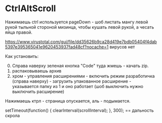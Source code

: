 # CtrlAltScroll

Нажимаешь ctrl используется pageDown - шоб листать мангу левой рукой тыльной стороной мизинца, чтобы кушать левой рукой, а чесать яйца правой.

https://www.virustotal.com/gui/file/dd35626b9ca28d419e7bdb05404f4dab5397e395365041e9620453937fad48cf?nocache=1
вирусов нет

Как установить: 

0. Справа наверху зеленая кнопка "Code" туда жмешь - качать zip.
1. распаковываешь архив
2. хром - управления расширениями - включить режим разработичка (справа наверху) - загрузить упакованное расширение - указывается папку из 1 и оно работает (шоб выключить нужно выключить расширение)

Нажимаешь ктрл - страница опускается, аль - подымается.

setTimeout(function() {
      clearInterval(scrollInterval);
    }, 300); == дальность скрола
